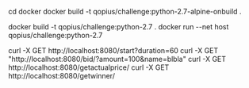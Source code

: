
cd docker
docker build -t qopius/challenge:python-2.7-alpine-onbuild .

docker build -t qopius/challenge:python-2.7 .
docker run --net host qopius/challenge:python-2.7

curl -X GET http://localhost:8080/start?duration=60
curl -X GET "http://localhost:8080/bid/<id>?amount=100&name=blbla"
curl -X GET http://localhost:8080/getactualprice/<id>
curl -X GET http://localhost:8080/getwinner/<id>

